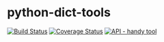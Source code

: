 # python-dict-tools

[![Build Status](https://travis-ci.org/nikitinsm/python-dict-tools.svg?branch=master)](https://travis-ci.org/nikitinsm/python-dict-tools)
[![Coverage Status](https://travis-ci.org/nikitinsm/python-dict-tools/badge.svg)](https://travis-ci.org/nikitinsm/python-dict-tools?branch=master)
[![API - handy tool](https://img.shields.io/badge/API-handy%20tool-orange.svg)](https://github.com/nikitinsm)
